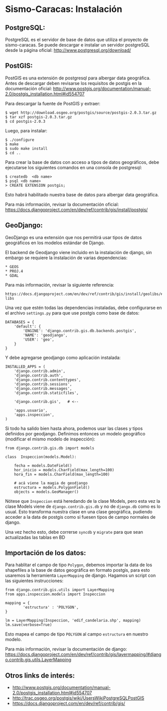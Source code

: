 Sismo-Caracas: Instalación
==========================


PostgreSQL:
-----------

PostgreSQL es el servidor de base de datos que utiliza el proyecto de sismo-caracas. Se puede descargar e instalar un servidor 
postgreSQL desde la página oficial: http://www.postgresql.org/download/

PostGIS:
--------

PostGIS es una extensión de postgresql para albergar data geográfica. Antes de descargar deben revisarse los requisitos de postgis en la documentación oficial: 
http://www.postgis.org/documentation/manual-2.0/postgis_installation.html#id554707

Para descargar la fuente de PostGIS y extraer:

	$ wget http://download.osgeo.org/postgis/source/postgis-2.0.3.tar.gz
	$ tar xzf postgis-2.0.3.tar.gz
	$ cd postgis-2.0.3

Luego, para instalar:

	$ ./configure
	$ make
	$ sudo make install
	$ cd ..

Para crear la base de datos con acceso a tipos de datos geográficos, debe ejecutarse los siguientes comandos en una consola de postgresql:

	$ createdb  <db name>
	$ psql <db name>
	> CREATE EXTENSION postgis;
	
Esto habrá habilitado nuestra base de datos para albergar data geográfica.

Para más información, revisar la documentación oficial: https://docs.djangoproject.com/en/dev/ref/contrib/gis/install/postgis/


GeoDjango:
----------

GeoDjango es una extensión que nos permitirá usar tipos de datos geográficos en los modelos estándar de Django.

El backend de Geodjango viene incluido en la instalación de django, sin embargo se requiere la instalación de varias dependencias:

	* GEOS
	* PROJ.4
	* GDAL
	
Para más información, revisar la siguiente referencia: 

	https://docs.djangoproject.com/en/dev/ref/contrib/gis/install/geolibs/#geospatial-libs

Una vez que estén todas las dependencias instaladas, debe configurarse en el archivo ``settings.py`` para que use postgis como base de datos:

	DATABASES = {
		'default': {
			'ENGINE': 'django.contrib.gis.db.backends.postgis',
			'NAME': 'geodjango',
			'USER': 'geo',
		}
	}

Y debe agregarse geodjango como aplicación instalada:

	INSTALLED_APPS = (
		'django.contrib.admin',
		'django.contrib.auth',
		'django.contrib.contenttypes',
		'django.contrib.sessions',
		'django.contrib.messages',
		'django.contrib.staticfiles',
		
		'django.contrib.gis',	# <--
		
		'apps.usuario',
		'apps.inspeccion',
	)

Si todo ha salido bien hasta ahora, podemos usar las clases y tipos definidos por geodjango. 
Definimos entonces un modelo geográfico (modificar el mismo modelo de inspección):

	from django.contrib.gis.db import models

	class  Inspeccion(models.Model):

		fecha = models.DateField()
		hor_inicio = models.CharField(max_length=100)
		hora_fin = models.CharField(max_length=100)
		
		# acá viene la magia de geodjango
		estructura = models.PolygonField()
		objects = models.GeoManager()
	
Nótese que ``Inspeccion`` está heredando de la clase Models, pero esta vez la clase Models viene de ``django.contrib.gis.db`` y no de ``django.db`` como es lo usual.
Esto transforma nuestra clase en una clase geográfica, pudiendo acceder a la data de postgis como si fuesen tipos de campo normales de django.

Una vez hecho esto, debe correrse ``syncdb`` y ``migrate`` para que sean actualizadas las tablas en BD

	
Importación de los datos:
-------------------------

Para hablitar el campo de tipo ``Polygon``, debemos importar la data de los shapefiles a la base de datos geográfica en formato postgis,
para esto usaremos la herramienta ``LayerMapping`` de django. Hagamos un script con las siguientes instrucciones:

	from django.contrib.gis.utils import LayerMapping
	from apps.inspeccion.models import Inspeccion
	
	mapping = {
			'estructura' : 'POLYGON',
	}

	lm = LayerMapping(Inspeccion, 'edif_candelaria.shp', mapping)
	lm.save(verbose=True)

Esto mapea el campo de tipo ``POLYGON`` al campo ``estructura`` en nuestro modelo.

Para más información, revisar la documentación de django: https://docs.djangoproject.com/en/dev/ref/contrib/gis/layermapping/#django.contrib.gis.utils.LayerMapping

Otros links de interés:
-----------------------

* http://www.postgis.org/documentation/manual-2.0/postgis_installation.html#id554707
* http://trac.osgeo.org/postgis/wiki/UsersWikiPostgreSQLPostGIS
* https://docs.djangoproject.com/en/dev/ref/contrib/gis/
